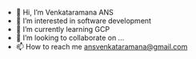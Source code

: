 - 👋 Hi, I’m Venkataramana ANS
- 👀 I’m interested in software development
- 🌱 I’m currently learning GCP
- 💞️ I’m looking to collaborate on ...
- 📫 How to reach me ansvenkataramana@gmail.com

<!---
ansvenkataramana/ansvenkataramana is a ✨ special ✨ repository because its `README.md` (this file) appears on your GitHub profile.
You can click the Preview link to take a look at your changes.
--->

